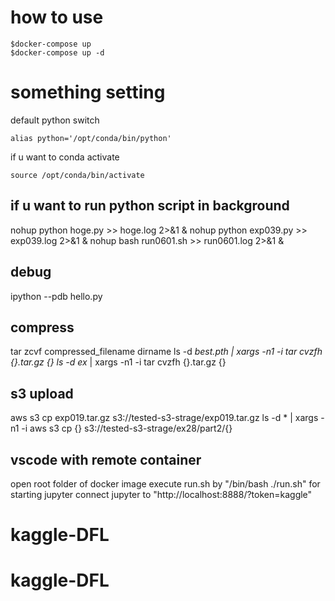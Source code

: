 # how to use
```
$docker-compose up
$docker-compose up -d
```

# something setting
default python switch
```
alias python='/opt/conda/bin/python'
```

if u want to conda activate
```
source /opt/conda/bin/activate
```

## if u want to run python script in background
nohup python hoge.py >> hoge.log 2>&1 &
nohup python exp039.py >> exp039.log 2>&1 &
nohup bash run0601.sh >> run0601.log 2>&1 &

## debug
ipython --pdb hello.py

## compress
tar zcvf compressed_filename dirname
ls -d *best.pth | xargs -n1 -i tar cvzfh {}.tar.gz {}
ls -d ex* | xargs -n1 -i tar cvzfh {}.tar.gz {}

## s3 upload
aws s3 cp exp019.tar.gz s3://tested-s3-strage/exp019.tar.gz
ls -d * | xargs -n1 -i aws s3 cp {} s3://tested-s3-strage/ex28/part2/{}


## vscode with remote container
open root folder of docker image
execute run.sh by "/bin/bash ./run.sh" for starting jupyter
connect jupyter to "http://localhost:8888/?token=kaggle"
# kaggle-DFL
# kaggle-DFL
